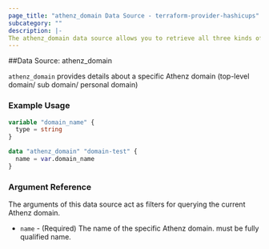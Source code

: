 ```yaml
---
page_title: "athenz_domain Data Source - terraform-provider-hashicups"
subcategory: ""
description: |-
The athenz_domain data source allows you to retrieve all three kinds of athenz domain.
---
```


##Data Source: athenz_domain

`athenz_domain` provides details about a specific Athenz domain (top-level domain/ sub domain/ personal domain)

### Example Usage

```terraform
variable "domain_name" {
  type = string
}

data "athenz_domain" "domain-test" {
  name = var.domain_name
}
```

### Argument Reference

The arguments of this data source act as filters for querying the current Athenz domain.

- `name` - (Required) The name of the specific Athenz domain. must be fully qualified name.
